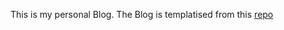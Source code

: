 This is my personal Blog. The Blog is templatised from this [repo](https://github.com/timlrx/tailwind-nextjs-starter-blog)

